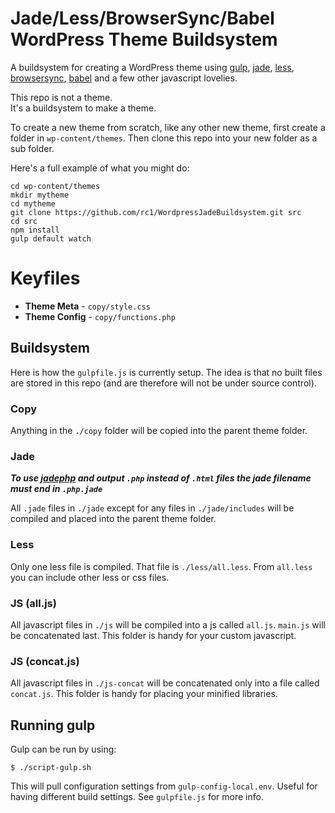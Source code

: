 # Jade/Less/BrowserSync/Babel WordPress Theme Buildsystem

A buildsystem for creating a WordPress theme using [gulp](http://gulpjs.com), [jade](http://jadelang), [less](http://lesscss.org), [browsersync](https://www.browsersync.io/), [babel](https://babeljs.io/) and a few other javascript lovelies. 

This repo is not a theme.  
It's a buildsystem to make a theme.

To create a new theme from scratch, like any other new theme, first create a folder in `wp-content/themes`. Then clone this repo into your new folder as a sub folder. 

Here's a full example of what you might do:

    cd wp-content/themes
    mkdir mytheme
    cd mytheme
    git clone https://github.com/rc1/WordpressJadeBuildsystem.git src
    cd src
    npm install
    gulp default watch


# Keyfiles

- __Theme Meta__ - `copy/style.css`
- __Theme Config__ - `copy/functions.php`

## Buildsystem

Here is how the `gulpfile.js` is currently setup. The idea is that no built files are stored in this repo (and are therefore will not be under source control).

### Copy

Anything in the `./copy` folder will be copied into the parent theme folder. 

### Jade

__*To use [jadephp](https://www.npmjs.com/package/gulp-jade-php) and  output `.php` instead of `.html` files the jade filename must end in `.php.jade`*__


All `.jade` files in `./jade` except for any files in `./jade/includes` will be compiled and placed into the parent theme folder. 


### Less

Only one less file is compiled. That file is `./less/all.less`. From `all.less` you can include other less or css files.

### JS (all.js)

All javascript files in `./js` will be compiled into a js called `all.js`. `main.js` will be concatenated last. This folder is handy for your custom javascript.

### JS (concat.js)

All javascript files in `./js-concat` will be concatenated only into a file called `concat.js`. This folder is handy for placing your minified libraries.

## Running gulp

Gulp can be run by using:


    $ ./script-gulp.sh
    
This will pull configuration settings from `gulp-config-local.env`. Useful for having different build settings. See `gulpfile.js` for more info.



